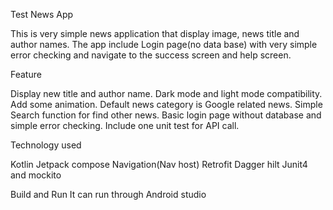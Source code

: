 Test News App

This is very simple news application that display image, news title and author names. The app include Login page(no data base) with very simple error checking
and navigate to the success screen and help screen.

Feature

Display new title and author name. 
Dark mode and light mode compatibility. 
Add some animation. 
Default news category is Google related news. 
Simple Search function for find other news. 
Basic login page without database and simple error checking. 
Include one unit test for API call. 

Technology used

Kotlin
Jetpack compose
Navigation(Nav host)
Retrofit
Dagger hilt
Junit4 and mockito

Build and Run
It can run through Android studio


